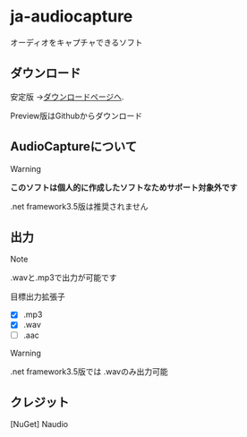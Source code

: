 # ja-audiocapture
オーディオをキャプチャできるソフト


## ダウンロード

安定版 ->[ダウンロードページへ](https://github.com/apps-tools/ja-audiocapture/releases/latest).

Preview版はGithubからダウンロード

## AudioCaptureについて

> [!WARNING]
> **このソフトは個人的に作成したソフトなためサポート対象外です**
>
> .net framework3.5版は推奨されません

## 出力

> [!NOTE]
> .wavと.mp3で出力が可能です

目標出力拡張子
- [x] .mp3
- [x] .wav
- [ ] .aac

> [!WARNING]
> .net framework3.5版では .wavのみ出力可能

## クレジット

[NuGet] Naudio
